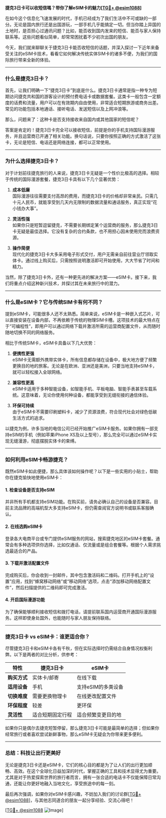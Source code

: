 **捷克3日卡可以收短信嗎？带你了解eSIM卡的魅力[[TG💪+ @esim1088](https://t.me/s/esim1088)]**

在如今这个信息化飞速发展的时代，手机已经成为了我们生活中不可或缺的一部分。无论是国内旅行还是出国游玩，一部手机几乎能搞定一切。但当你踏上异国的土地时，是否担心过通讯问题？比如，能否收到国内发来的短信、能否与家人保持联系等。这些问题看似简单，却常常困扰着不少初次出国的朋友。

今天，我们就来聊聊关于捷克3日卡能否收短信的话题，并深入探讨一下近年来备受关注的eSIM卡技术，看看它如何解决传统实体SIM卡的诸多不便，为我们的国际旅行带来全新的体验。

---

### **什么是捷克3日卡？**

首先，让我们明确一下“捷克3日卡”到底是什么。捷克3日卡通常是指一种专为短期访问捷克共和国的游客设计的预付费电话卡或数据套餐。这类卡一般包含一定额度的话费和流量，用户可以在有效期内自由使用，非常适合短期旅游或商务出差。常见的功能包括本地通话、接听电话、发送短信以及上网冲浪等。

那么，问题来了：这种卡是否支持接收来自国内或其他国家的短信呢？

答案是肯定的！捷克3日卡完全可以接收短信，前提是你的手机支持国际漫游服务，并且运营商已开通了相关功能。换句话说，只要你按照正确的方式激活了这张卡，无论是短信、电话还是网络连接，都可以正常使用。

---

### **为什么选择捷克3日卡？**

对于计划前往捷克旅行的人来说，捷克3日卡无疑是一个性价比极高的选择。相较于传统的国际漫游套餐，捷克3日卡具有以下几个显著优势：

1. **成本低廉**  
   国际漫游往往需要支付高昂的费用，而捷克3日卡的价格却非常亲民。只需几十元人民币，就能享受到几天内无限制的数据流量和通话服务，真正实现“花小钱办大事”。

2. **灵活性强**  
   如果你只是短暂逗留捷克，不需要长期绑定某个运营商的服务，那么捷克3日卡无疑是最佳选择。它没有复杂的合约条款，也不用担心因未使用完而浪费资源。

3. **操作简便**  
   现代化的捷克3日卡大多采用电子形式交付，用户无需亲自前往营业厅领取实体卡。通过线上购买后，只需按照说明激活即可开始使用，大大节省了时间和精力。

当然，除了捷克3日卡外，还有一种更先进的解决方案——eSIM卡。接下来，我们将重点介绍这种新兴技术，并探讨其在未来旅行中的潜力。

---

### **什么是eSIM卡？它与传统SIM卡有何不同？**

提到eSIM卡，可能很多人还不太熟悉。简单来说，eSIM卡是一种嵌入式芯片，可以直接安装在设备内部，不再依赖于传统的物理SIM卡槽。这项技术的最大特点在于“可编程性”，即用户可以通过网络下载并激活所需的运营商配置文件，从而随时随地切换不同的网络服务。

相比于传统SIM卡，eSIM卡具备以下几大优势：

1. **便携性更强**  
   eSIM卡无需额外携带实体卡，所有信息都存储在设备中，极大地方便了频繁更换目的地的旅客。无论是在欧洲、亚洲还是美洲，只要当地支持eSIM卡，就可以轻松接入全球网络。

2. **兼容性更高**  
   eSIM卡适用于多种智能设备，如智能手机、平板电脑、智能手表甚至车载系统。这意味着，无论你使用何种设备，都能享受到无缝衔接的通信体验。

3. **环保可持续**  
   由于eSIM卡不需要印刷塑料卡，减少了资源浪费，符合现代社会对绿色低碳生活方式的追求。

以捷克为例，许多当地的电信公司已经开始推广eSIM卡服务。如果你拥有一部支持eSIM的手机（例如苹果iPhone XS及以上型号），那么完全可以通过eSIM卡实现无缝漫游，彻底摆脱实体卡的束缚。

---

### **如何利用eSIM卡畅游捷克？**

既然eSIM卡如此便捷，那么具体该如何操作呢？以下是一些实用的小贴士，帮助你在捷克愉快地使用eSIM卡：

#### **1. 检查设备是否支持eSIM**
并非所有手机都支持eSIM功能。在购买前，请务必确认自己的设备是否兼容。目前主流品牌的高端机型大多支持eSIM卡，但仍需查阅官方说明书或联系客服确认。

#### **2. 在线选购eSIM卡**
登录各大电商平台或专门提供eSIM服务的网站，搜索捷克地区的eSIM卡套餐。通常会有多种选项供你选择，比如仅通话、仅流量或是组合套餐等。根据个人需求挑选最适合的产品。

#### **3. 下载并激活配置文件**
完成购买后，你会收到一封邮件，其中包含激活码和二维码。打开手机上的“设置”应用，找到“蜂窝移动网络”或“移动网络”选项，点击“添加移动网络配置文件”，然后扫描提供的二维码即可完成激活。

#### **4. 开启国际漫游功能**
为了确保能够顺利接收短信和拨打电话，请提前联系国内运营商开通国际漫游服务。这样即使身处国外，也能随时与家人朋友保持联络。

---

### **捷克3日卡 vs eSIM卡：谁更适合你？**

尽管捷克3日卡和eSIM卡各有千秋，但在实际选择时仍需结合自身情况权衡利弊。以下是两者的对比分析，供参考：

| 特性           | 捷克3日卡                           | eSIM卡                             |
|----------------|-----------------------------------|----------------------------------|
| **购买方式**    | 实体卡/邮寄                       | 在线下载                         |
| **适用设备**    | 手机                              | 支持eSIM的多类设备               |
| **切换难度**    | 需要更换物理卡                     | 在线更改配置文件                 |
| **环保程度**    | 较差                               | 更环保                           |
| **灵活性**      | 适合短期固定行程                   | 适合频繁变更目的地               |

如果你只是偶尔去捷克短暂停留，那么捷克3日卡可能是最简单的选择；但如果你经常旅行或者喜欢尝试新鲜事物，那么eSIM卡无疑会为你带来更多便利。

---

### **总结：科技让出行更美好**

无论是捷克3日卡还是eSIM卡，它们的核心目的都是为了让人们的出行更加顺畅、高效。在这个全球化日益加深的时代，掌握正确的工具和技术显得尤为重要。尤其是对于热爱探索世界的旅行者而言，拥有一张合适的电话卡不仅能保障日常沟通，还能让你更好地融入当地文化，享受旅途中的每一刻。

最后再次强调，如果你对eSIM卡感兴趣，不妨加入我们的讨论群[[TG💪+ @esim1088](https://t.me/s/esim1088)]，与其他志同道合的朋友一起分享经验、交流心得吧！

[[TG💪+ @esim1088](https://t.me/s/esim1088) ![Image](https://i.postimg.cc/4NQfJmqS/Snipaste-2025-05-13-00-14-12.png)]